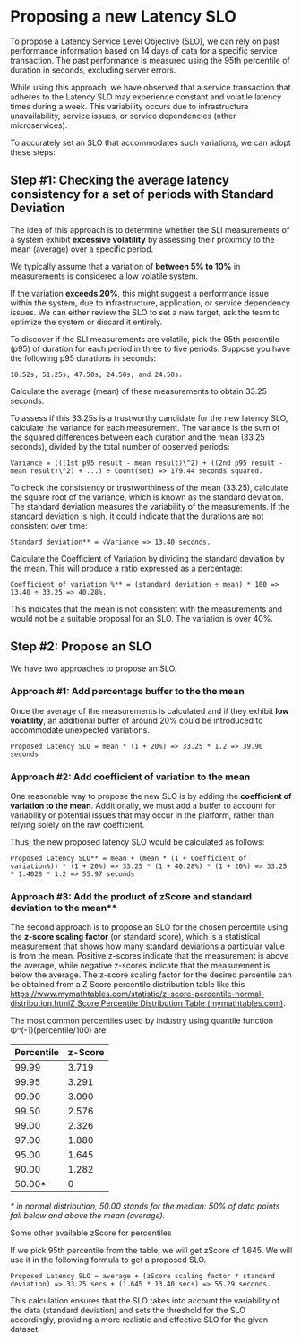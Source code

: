 # Proposing a new Latency SLO

To propose a Latency Service Level Objective (SLO), we can rely on past performance information based on 14 days of data for a specific service transaction. The past performance is measured using the 95th percentile of duration in seconds, excluding server errors.

While using this approach, we have observed that a service transaction that adheres to the Latency SLO may experience constant and volatile latency times during a week. This variability occurs due to infrastructure unavailability, service issues, or service dependencies (other microservices).

To accurately set an SLO that accommodates such variations, we can adopt these steps:

## Step \#1: Checking the average latency consistency for a set of periods with Standard Deviation

The idea of this approach is to determine whether the SLI measurements of a system exhibit **excessive volatility** by assessing their proximity to the mean (average) over a specific period.

We typically assume that a variation of **between 5% to 10%** in measurements is considered a low volatile system.

If the variation **exceeds 20%**, this might suggest a performance issue within the system, due to infrastructure, application, or service dependency issues. We can either review the SLO to set a new target, ask the team to optimize the system or discard it entirely.

To discover if the SLI measurements are volatile, pick the 95th percentile (p95) of duration for each period in three to five periods. Suppose you have the following p95 durations in seconds:
```
18.52s, 51.25s, 47.50s, 24.50s, and 24.50s.
```

Calculate the average (mean) of these measurements to obtain 33.25 seconds.

To assess if this 33.25s is a trustworthy candidate for the new latency SLO, calculate the variance for each measurement. The variance is the sum of the squared differences between each duration and the mean (33.25 seconds), divided by the total number of observed periods:
```
Variance = (((1st p95 result - mean result)\^2) + ((2nd p95 result - mean result)\^2) + ...) ÷ Count(set) => 179.44 seconds squared.
```

To check the consistency or trustworthiness of the mean (33.25), calculate the square root of the variance, which is known as the standard deviation. The standard deviation measures the variability of the measurements. If the standard deviation is high, it could indicate that the durations are not consistent over time:
```
Standard deviation** = √Variance => 13.40 seconds.
```
Calculate the Coefficient of Variation by dividing the standard deviation by the mean. This will produce a ratio expressed as a percentage:
```
Coefficient of variation %** = (standard deviation ÷ mean) * 100 => 13.40 ÷ 33.25 => 40.28%.
```

This indicates that the mean is not consistent with the measurements and would not be a suitable proposal for an SLO. The variation is over 40%.

## Step \#2: Propose an SLO

We have two approaches to propose an SLO.

### Approach \#1: Add percentage buffer to the the mean

Once the average of the measurements is calculated and if they exhibit **low volatility**, an additional buffer of around 20% could be introduced to accommodate unexpected variations.

```
Proposed Latency SLO = mean * (1 + 20%) => 33.25 * 1.2 => 39.90 seconds
```

### Approach \#2: Add coefficient of variation to the mean

One reasonable way to propose the new SLO is by adding the **coefficient of variation to the mean**. Additionally, we must add a buffer to account for variability or potential issues that may occur in the platform, rather than relying solely on the raw coefficient.

Thus, the new proposed latency SLO would be calculated as follows:

```
Proposed Latency SLO** = mean + (mean * (1 + Coefficient of variation%)) * (1 + 20%) => 33.25 * (1 + 40.28%) * (1 + 20%) => 33.25 * 1.4028 * 1.2 => 55.97 seconds
```

### Approach \#3: Add the product of zScore and standard deviation to the mean**

The second approach is to propose an SLO for the chosen percentile using the **z-score scaling factor** (or standard score), which is a statistical measurement that shows how many standard deviations a particular value is from the mean. Positive z-scores indicate that the measurement is above the average, while negative z-scores indicate that the measurement is below the average. The z-score scaling factor for the desired percentile can be obtained from a Z Score percentile distribution table like this <https://www.mymathtables.com/statistic/z-score-percentile-normal-distribution.html>[Z Score Percentile Distribution Table (mymathtables.com)](https://www.mymathtables.com/statistic/z-score-percentile-normal-distribution.html).

The most common percentiles used by industry using quantile function Φ\^(-1)(percentile/100) are:

| **Percentile** | **z-Score**  |
|----------------|--------------|
| 99.99          | 3.719        |
| 99.95          | 3.291        |
| 99.90          | 3.090        |
| 99.50          | 2.576        |
| 99.00          | 2.326        |
| 97.00          | 1.880        |
| 95.00          | 1.645        |
| 90.00          | 1.282        |
| 50.00\*        | 0            |

*\* in normal distribution, 50.00 stands for the median: 50% of data points fall below and above the mean (average).*

Some other available zScore for percentiles

If we pick 95th percentile from the table, we will get zScore of 1.645. We will use it in the following formula to get a proposed SLO.
```
Proposed Latency SLO = average + (zScore scaling factor * standard deviation) => 33.25 secs + (1.645 * 13.40 secs) => 55.29 seconds.
```
This calculation ensures that the SLO takes into account the variability of the data (standard deviation) and sets the threshold for the SLO accordingly, providing a more realistic and effective SLO for the given dataset.
